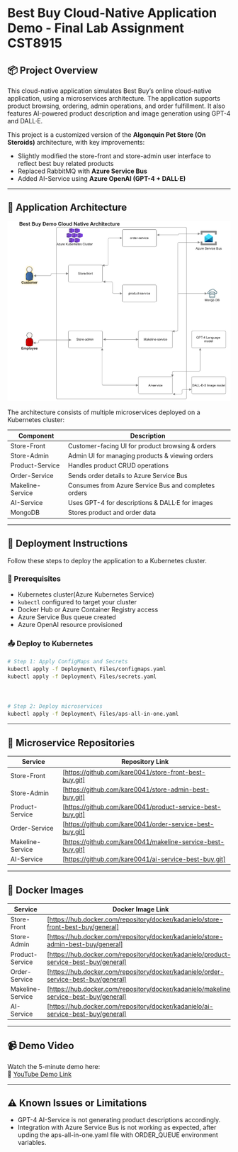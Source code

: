# Best Buy Cloud-Native Application Demo - Final Lab Assignment CST8915

## 📦 Project Overview

This cloud-native application simulates Best Buy’s online cloud-native application, using a microservices architecture. The application supports product browsing, ordering, admin operations, and order fulfillment. It also features AI-powered product description and image generation using GPT-4 and DALL·E.

This project is a customized version of the **Algonquin Pet Store (On Steroids)** architecture, with key improvements:
- Slightly modified the store-front and store-admin user interface to reflect best buy related products
- Replaced RabbitMQ with **Azure Service Bus**
- Added AI-Service using **Azure OpenAI (GPT-4 + DALL·E)**

---

## 🧱 Application Architecture

![Best buy cloud native demo Architecture Diagram](./assets/best-buy-demo-cloud-native.png)

The architecture consists of multiple microservices deployed on a Kubernetes cluster:

| Component        | Description                                      |
|------------------|--------------------------------------------------|
| Store-Front      | Customer-facing UI for product browsing & orders |
| Store-Admin      | Admin UI for managing products & viewing orders  |
| Product-Service  | Handles product CRUD operations                  |
| Order-Service    | Sends order details to Azure Service Bus         |
| Makeline-Service | Consumes from Azure Service Bus and completes orders |
| AI-Service       | Uses GPT-4 for descriptions & DALL·E for images  |
| MongoDB          | Stores product and order data                    |

---

## 🚀 Deployment Instructions

Follow these steps to deploy the application to a Kubernetes cluster.

### 🔧 Prerequisites

- Kubernetes cluster(Azure Kubernetes Service)
- `kubectl` configured to target your cluster
- Docker Hub or Azure Container Registry access
- Azure Service Bus queue created
- Azure OpenAI resource provisioned

### 📤 Deploy to Kubernetes

```bash
# Step 1: Apply ConfigMaps and Secrets
kubectl apply -f Deployment\ Files/configmaps.yaml
kubectl apply -f Deployment\ Files/secrets.yaml



# Step 2: Deploy microservices
kubectl apply -f Deployment\ Files/aps-all-in-one.yaml
```
---

## 🔗 Microservice Repositories

| Service           | Repository Link                   |
|-------------------|-----------------------------------|
| Store-Front       | [https://github.com/kare0041/store-front-best-buy.git]                     |
| Store-Admin       | [https://github.com/kare0041/store-admin-best-buy.git]                     |
| Product-Service   | [https://github.com/kare0041/product-service-best-buy.git]                     |
| Order-Service     | [https://github.com/kare0041/order-service-best-buy.git]                     |
| Makeline-Service  | [https://github.com/kare0041/makeline-service-best-buy.git]                     |
| AI-Service        | [https://github.com/kare0041/ai-service-best-buy.git]                     |

---

## 🐳 Docker Images

| Service           | Docker Image Link                 |
|-------------------|-----------------------------------|
| Store-Front       | [https://hub.docker.com/repository/docker/kadanielo/store-front-best-buy/general]                 |
| Store-Admin       | [https://hub.docker.com/repository/docker/kadanielo/store-admin-best-buy/general]                 |
| Product-Service   | [https://hub.docker.com/repository/docker/kadanielo/product-service-best-buy/general]                 |
| Order-Service     | [https://hub.docker.com/repository/docker/kadanielo/order-service-best-buy/general]                 |
| Makeline-Service  | [https://hub.docker.com/repository/docker/kadanielo/makeline-service-best-buy/general]                 |
| AI-Service        | [https://hub.docker.com/repository/docker/kadanielo/ai-service-best-buy/general]                 |

---

## 📹 Demo Video

Watch the 5-minute demo here:  
🔗 [YouTube Demo Link](https://youtu.be/I0-3yg4N6v4)

---

## ⚠️ Known Issues or Limitations

- GPT-4 AI-Service is not generating product descriptions accordingly.
- Integration with Azure Service Bus is not working as expected, after upding the aps-all-in-one.yaml file with ORDER_QUEUE environment variables.

